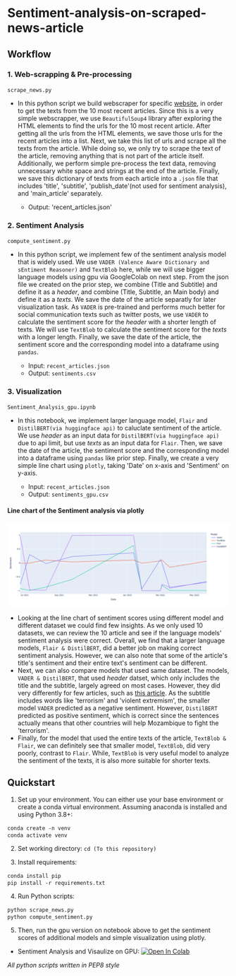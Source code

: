 # Sentiment-analysis-on-scraped-news-article

## Workflow

### 1. Web-scrapping & Pre-processing

`scrape_news.py`

- In this python script we build webscraper for specific [website](https://www.aljazeera.com/where/mozambique/), in order to get the texts from the 10 most recent articles. Since this is a very simple webscrapper, we use `BeautifulSoup4` library after exploring the HTML elements to find the urls for the 10 most recent article. After getting all the urls from the HTML elements, we save those urls for the recent articles into a list. Next, we take this list of urls and scrape all the texts from the article. While doing so, we only try to scrape the text of the article, removing anything that is not part of the article itself. Additionally, we perform simple pre-process the text data, removing unnecessary white space and strings at the end of the article. Finally, we save this dictionary of texts from each article into a `.json` file that includes 'title', 'subtitle', 'publish_date'(not used for sentiment analysis), and 'main_article' separately.

  - Output: 'recent_articles.json'

### 2. Sentiment Analysis

`compute_sentiment.py`

- In this python script, we implement few of the sentiment analysis model that is widely used. We use `VADER (Valence Aware Dictionary and sEntiment Reasoner)` and `TextBlob` here, while we will use bigger language models using gpu via GoogleColab on next step. From the json file we created on the prior step, we combine (Title and Subtitle) and define it as a *header*, and combine (Title, Subtitle, an Main body) and define it as a *texts*. We save the date of the article separatly for later visualization task. As `VADER` is pre-trained and performs much better for social communication texts such as twitter posts, we use `VADER` to calculate the sentiment score for the *header* with a shorter length of texts. We will use `TextBlob` to calculate the sentiment score for the *texts* with a longer length. Finally, we save the date of the article, the sentiment score and the corresponding model into a dataframe using `pandas`.

  - Input: `recent_articles.json`
  - Output: `sentiments.csv`

### 3. Visualization

`Sentiment_Analysis_gpu.ipynb`

- In this notebook, we implement larger language model, `Flair` and `DistilBERT(via huggingface api)` to caluclate sentiment of the article. We use *header* as an input data for `DistilBERT(via huggingface api)` due to api limit, but use *texts* as an input data for `Flair`. Then, we save the date of the article, the sentiment score and the corresponding model into a dataframe using `pandas` like prior step. Finally, we create a very simple line chart using `plotly`, taking 'Date' on x-axis and 'Sentiment' on y-axis.  
  
  - Input: `recent_articles.json`
  - Output: `sentiments_gpu.csv`

#### Line chart of the Sentiment analysis via plotly
![alt text](https://github.com/alexdseo/Sentiment-analysis-on-scraped-news-article/blob/master/simple_plotly.png)

- Looking at the line chart of sentiment scores using different model and different dataset we could find few insights. As we only used 10 datasets, we can review the 10 article and see if the language models' sentiment analysis were correct. Overall, we find that a larger language models, `Flair & DistilBERT`, did a better job on making correct sentiment analysis. However, we can also note that some of the article's title's sentiment and their entire text's sentiment can be different. 
- Next, we can also compare models that used same dataset. The models, `VADER & DistilBERT`, that used *header* datset, which only includes the title and the subtitle, largely agreed on most cases. However, they did very differently for few articles, such as [this article](https://www.aljazeera.com/news/2021/6/23/southern-african-nations-agree-to-deploy-forces-to-mozambique). As the subtitle includes words like 'terrorism' and 'violent extremism', the smaller model `VADER` predicted as a negative sentiment. However, `DistilBERT` predicted as positive sentiment, which is correct since the sentences actually means that other countries will help Mozambique to fight the 'terrorism'.
- Finally, for the model that used the entire texts of the article, `TextBlob & Flair`, we can definitely see that smaller model, `TextBlob`, did very poorly, contrast to `Flair`. While, `TextBlob` is very useful model to analyze the sentiment of the texts, it is also more suitable for shorter texts.

## Quickstart

1. Set up your environment. You can either use your base environment or create a conda virtual environment. Assuming anaconda is installed and using Python 3.8+:


```
conda create -n venv
conda activate venv
```

2. Set working directory:
`cd (To this repository)`

3. Install requirements:
```
conda install pip
pip install -r requirements.txt
```

4. Run Python scripts:
```
python scrape_news.py
python compute_sentiment.py
```

5. Then, run the gpu version on notebook above to get the sentiment scores of additional models and simple visualization using plotly.

- Sentiment Analysis and Visaulize on GPU: [![Open In Colab](https://colab.research.google.com/assets/colab-badge.svg)](https://colab.research.google.com/github/alexdseo/Sentiment-analysis-on-scraped-news-article/blob/master/Sentiment_Analysis_gpu.ipynb)

*All python scripts written in PEP8 style*
